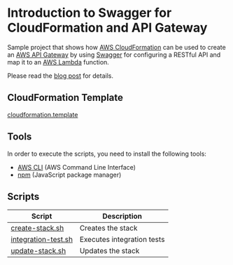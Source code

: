 # Introduction to Swagger for CloudFormation and API Gateway

Sample project that shows how [AWS CloudFormation](https://aws.amazon.com/cloudformation/) can be
used to create an [AWS API Gateway](https://aws.amazon.com/api-gateway/) by using [Swagger](http://swagger.io/)
for configuring a RESTful API and map it to an [AWS Lambda](https://aws.amazon.com/lambda/) function.

Please read the [blog post](https://www.jayway.com/2016/09/18/introduction-swagger-cloudformation-api-gateway/) for details.

## CloudFormation Template

[cloudformation.template](cloudformation.template)


## Tools

In order to execute the scripts, you need to install the following tools:

- [AWS CLI](https://aws.amazon.com/cli/) (AWS Command Line Interface)
- [npm](https://www.npmjs.com/) (JavaScript package manager)


## Scripts

| Script                                                        | Description                |
| ------------------------------------------------------------- | -------------------------- |
| [create-stack.sh](scripts/create-stack.sh)                    | Creates the stack          |
| [integration-test.sh](scripts/integration-test.sh)            | Executes integration tests |
| [update-stack.sh](scripts/update-stack.sh)                    | Updates the stack          |

